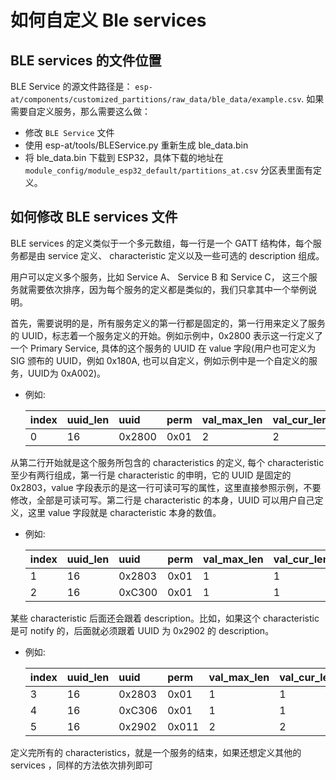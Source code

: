 如何自定义 Ble services
===========================

## BLE services 的文件位置

BLE Service 的源文件路径是： `esp-at/components/customized_partitions/raw_data/ble_data/example.csv`. 如果需要自定义服务，那么需要这么做：

  - 修改 `BLE Service` 文件
  - 使用 esp-at/tools/BLEService.py 重新生成 ble_data.bin
  - 将 ble_data.bin 下载到 ESP32，具体下载的地址在 `module_config/module_esp32_default/partitions_at.csv` 分区表里面有定义。

## 如何修改 BLE services 文件

BLE services 的定义类似于一个多元数组，每一行是一个 GATT 结构体，每个服务都是由 service 定义、 characteristic 定义以及一些可选的 description 组成。

用户可以定义多个服务，比如 Service A、 Service B 和 Service C， 这三个服务就需要依次排序，因为每个服务的定义都是类似的，我们只拿其中一个举例说明。

首先，需要说明的是，所有服务定义的第一行都是固定的，第一行用来定义了服务的 UUID，标志着一个服务定义的开始。例如示例中，0x2800 表示这一行定义了一个 Primary Service, 具体的这个服务的 UUID 在 value 字段(用户也可定义为 SIG 颁布的 UUID，例如 0x180A, 也可以自定义，例如示例中是一个自定义的服务，UUID为 0xA002)。

* 例如:  

    |index|uuid_len|uuid|perm|val_max_len|val_cur_len|value|  
    | :---- | :---- | :----- | :------ | :--- | :---- | :--- |
    |0|16|0x2800|0x01|2|2|A002|  

从第二行开始就是这个服务所包含的 characteristics 的定义, 每个 characteristic 至少有两行组成，第一行是 characteristic 的申明，它的 UUID 是固定的 0x2803，value 字段表示的是这一行可读可写的属性，这里直接参照示例，不要修改，全部是可读可写。第二行是 characteristic 的本身，UUID 可以用户自己定义，这里 value 字段就是 characteristic 本身的数值。

* 例如:  

    |index|uuid_len|uuid|perm|val_max_len|val_cur_len|value|  
    | :---- | :---- | :----- | :------ | :--- | :---- | :--- |
    |1|16|0x2803|0x01|1|1|02| 
    |2|16|0xC300|0x01|1|1|30| 

某些 characteristic 后面还会跟着 description。比如，如果这个 characteristic 是可 notify 的，后面就必须跟着 UUID 为 0x2902 的 description。

* 例如:  

    |index|uuid_len|uuid|perm|val_max_len|val_cur_len|value|  
    | :---- | :---- | :----- | :------ | :--- | :---- | :--- |
    |3|16|0x2803|0x01|1|1|02| 
    |4|16|0xC306|0x01|1|1|30|
    |5|16|0x2902|0x011|2|2|0000|  

定义完所有的 characteristics，就是一个服务的结束，如果还想定义其他的 services ，同样的方法依次排列即可